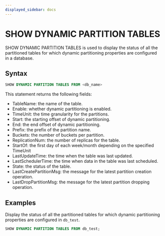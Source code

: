 ```yaml
---
displayed_sidebar: docs
---
```


# SHOW DYNAMIC PARTITION TABLES

SHOW DYNAMIC PARTITION TABLES is used to display the status of all the partitioned tables for which dynamic partitioning properties are configured in a database.

## Syntax

```sql
SHOW DYNAMIC PARTITION TABLES FROM <db_name>
```

This statement returns the following fields:

- TableName: the name of the table.
- Enable: whether dynamic partitioning is enabled.
- TimeUnit: the time granularity for the partitions.
- Start: the starting offset of dynamic partitioning.
- End: the end offset of dynamic partitioning.
- Prefix: the prefix of the partition name.
- Buckets: the number of buckets per partition.
- ReplicationNum: the number of replicas for the table.
- StartOf: the first day of each week/month depending on the specified TimeUnit
- LastUpdateTime: the time when the table was last updated.
- LastSchedulerTime: the time when data in the table was last scheduled.
- State: the status of the table.
- LastCreatePartitionMsg: the message for the latest partition creation operation.
- LastDropPartitionMsg: the message for the latest partition dropping operation.

## Examples

Display the status of all the partitioned tables for which dynamic partitioning properties are configured in `db_test`.

```sql
SHOW DYNAMIC PARTITION TABLES FROM db_test;
```
